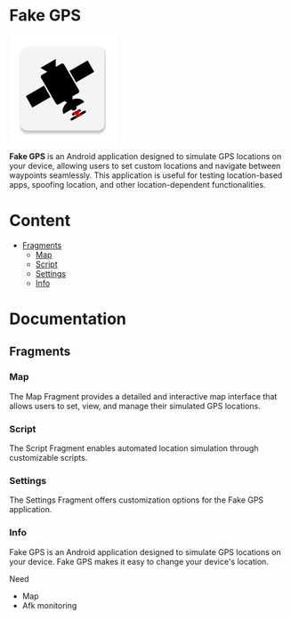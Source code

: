 # Fake GPS

![](./app/src/main/res/mipmap-xxxhdpi/ic_launcher.webp "Fake GPS")

**Fake GPS** is an Android application designed to simulate GPS locations on your device, allowing users to set custom locations and navigate between waypoints seamlessly. This application is useful for testing location-based apps, spoofing location, and other location-dependent functionalities.

# Content
- [Fragments](#fragments)
  - [Map](#map)
  - [Script](#script)
  - [Settings](#settings)
  - [Info](#info)

# Documentation

## Fragments

### Map

The Map Fragment provides a detailed and interactive map interface that allows users to set, view, and manage their simulated GPS locations.

### Script

The Script Fragment enables automated location simulation through customizable scripts.

### Settings

The Settings Fragment offers customization options for the Fake GPS application.

### Info

Fake GPS is an Android application designed to simulate GPS locations on your device. Fake GPS makes it easy to change your device's location.


Need
- Map
- Afk monitoring